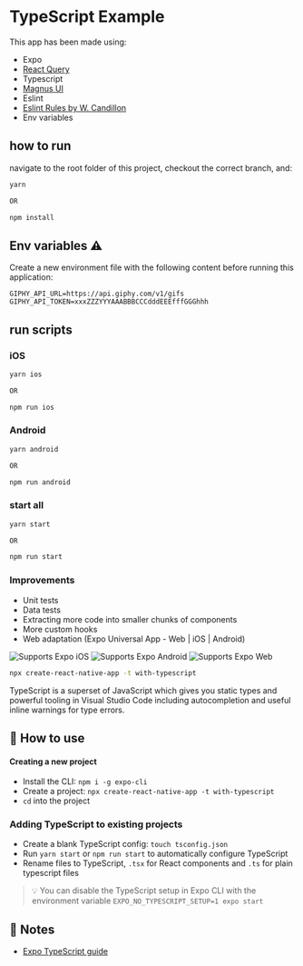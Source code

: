# TypeScript Example

This app has been made using:
- Expo
- [React Query](https://tanstack.com/query/v4/)
- Typescript
- [Magnus UI](https://magnus-ui.com/)
- Eslint
- [Eslint Rules by W. Candillon](https://github.com/wcandillon/eslint-config-react-native-wcandillon)
- Env variables

## how to run
navigate to the root folder of this project, checkout the correct branch, and:
```bash
yarn

OR

npm install
```

## Env variables ⚠️
Create a new environment file with the following content before running this application:
```dotenv
GIPHY_API_URL=https://api.giphy.com/v1/gifs
GIPHY_API_TOKEN=xxxZZZYYYAAABBBCCCdddEEEfffGGGhhh
```

## run scripts
### iOS
```bash
yarn ios

OR

npm run ios
```
### Android
```bash
yarn android

OR

npm run android
```
### start all
```bash
yarn start

OR

npm run start
```

### Improvements
- Unit tests
- Data tests
- Extracting more code into smaller chunks of components
- More custom hooks
- Web adaptation (Expo Universal App - Web | iOS | Android)

<p>
  <!-- iOS -->
  <img alt="Supports Expo iOS" longdesc="Supports Expo iOS" src="https://img.shields.io/badge/iOS-4630EB.svg?style=flat-square&logo=APPLE&labelColor=999999&logoColor=fff" />
  <!-- Android -->
  <img alt="Supports Expo Android" longdesc="Supports Expo Android" src="https://img.shields.io/badge/Android-4630EB.svg?style=flat-square&logo=ANDROID&labelColor=A4C639&logoColor=fff" />
  <!-- Web -->
  <img alt="Supports Expo Web" longdesc="Supports Expo Web" src="https://img.shields.io/badge/web-4630EB.svg?style=flat-square&logo=GOOGLE-CHROME&labelColor=4285F4&logoColor=fff" />
</p>

```sh
npx create-react-native-app -t with-typescript
```

TypeScript is a superset of JavaScript which gives you static types and powerful tooling in Visual Studio Code including autocompletion and useful inline warnings for type errors.

## 🚀 How to use

#### Creating a new project

- Install the CLI: `npm i -g expo-cli`
- Create a project: `npx create-react-native-app -t with-typescript`
- `cd` into the project

### Adding TypeScript to existing projects

- Create a blank TypeScript config: `touch tsconfig.json`
- Run `yarn start` or `npm run start` to automatically configure TypeScript
- Rename files to TypeScript, `.tsx` for React components and `.ts` for plain typescript files

> 💡 You can disable the TypeScript setup in Expo CLI with the environment variable `EXPO_NO_TYPESCRIPT_SETUP=1 expo start`

## 📝 Notes

- [Expo TypeScript guide](https://docs.expo.dev/versions/latest/guides/typescript/)
